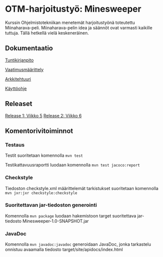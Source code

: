 # OTM-harjoitustyö: Minesweeper

Kurssin Ohjelmistotekniikan menetemät harjoitustyönä toteutettu Miinaharava-peli. Miinaharava-pelin idea ja säännöt ovat varmasti kaikille tuttuja. Tällä hetkellä vielä keskeneräinen.


## Dokumentaatio

[Tuntikirjanpito](https://github.com/Viannaiv/otm-harjoitustyo/blob/master/dokumentaatio/tuntikirjanpito.md)

[Vaatimusmäärittely](https://github.com/Viannaiv/otm-harjoitustyo/blob/master/dokumentaatio/vaatimusmäärittely.md)

[Arkkitehtuuri](https://github.com/Viannaiv/otm-harjoitustyo/blob/master/dokumentaatio/arkkitehtuuri.md)

[Käyttöohje](https://github.com/Viannaiv/otm-harjoitustyo/blob/master/dokumentaatio/kayttoohje.md)


## Releaset
[Release 1: Viikko 5](https://github.com/Viannaiv/otm-harjoitustyo/releases/tag/otm)
[Release 2: Viikko 6](https://github.com/Viannaiv/otm-harjoitustyo/releases/tag/otm-release2)

## Komentorivitoiminnot

### Testaus

Testit suoritetaan komennolla  ```mvn test```

Testikattavuusraportti luodaan komennolla  ```mvn test jacoco:report```

### Checkstyle

Tiedoston checkstyle.xml määrittelemät tarkistukset suoritetaan komennolla  ```mvn jxr:jxr checkstyle:checkstyle```

### Suoritettavan jar-tiedoston generointi

Komennolla  ```mvn package```  luodaan hakemistoon target suoritettava jar-tiedosto Minesweeper-1.0-SNAPSHOT.jar

### JavaDoc

Komennolla ```mvn javadoc:javadoc``` generoidaan JavaDoc, jonka tarkastelu onnistuu avaamalla
tiedosto target/site/apidocs/index.html
